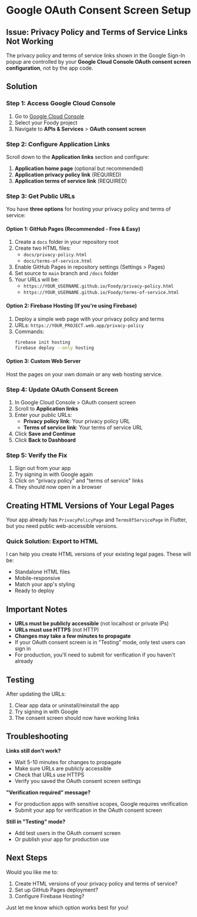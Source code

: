 # Google OAuth Consent Screen Setup

## Issue: Privacy Policy and Terms of Service Links Not Working

The privacy policy and terms of service links shown in the Google Sign-In popup are controlled by your **Google Cloud Console OAuth consent screen configuration**, not by the app code.

## Solution

### Step 1: Access Google Cloud Console

1. Go to [Google Cloud Console](https://console.cloud.google.com)
2. Select your Foody project
3. Navigate to **APIs & Services** > **OAuth consent screen**

### Step 2: Configure Application Links

Scroll down to the **Application links** section and configure:

1. **Application home page** (optional but recommended)
2. **Application privacy policy link** (REQUIRED)
3. **Application terms of service link** (REQUIRED)

### Step 3: Get Public URLs

You have **three options** for hosting your privacy policy and terms of service:

#### Option 1: GitHub Pages (Recommended - Free & Easy)

1. Create a `docs` folder in your repository root
2. Create two HTML files:
   - `docs/privacy-policy.html`
   - `docs/terms-of-service.html`
3. Enable GitHub Pages in repository settings (Settings > Pages)
4. Set source to `main` branch and `/docs` folder
5. Your URLs will be:
   - `https://YOUR_USERNAME.github.io/Foody/privacy-policy.html`
   - `https://YOUR_USERNAME.github.io/Foody/terms-of-service.html`

#### Option 2: Firebase Hosting (If you're using Firebase)

1. Deploy a simple web page with your privacy policy and terms
2. URLs: `https://YOUR_PROJECT.web.app/privacy-policy`
3. Commands:
   ```bash
   firebase init hosting
   firebase deploy --only hosting
   ```

#### Option 3: Custom Web Server

Host the pages on your own domain or any web hosting service.

### Step 4: Update OAuth Consent Screen

1. In Google Cloud Console > OAuth consent screen
2. Scroll to **Application links**
3. Enter your public URLs:
   - **Privacy policy link**: Your privacy policy URL
   - **Terms of service link**: Your terms of service URL
4. Click **Save and Continue**
5. Click **Back to Dashboard**

### Step 5: Verify the Fix

1. Sign out from your app
2. Try signing in with Google again
3. Click on "privacy policy" and "terms of service" links
4. They should now open in a browser

## Creating HTML Versions of Your Legal Pages

Your app already has `PrivacyPolicyPage` and `TermsOfServicePage` in Flutter, but you need public web-accessible versions.

### Quick Solution: Export to HTML

I can help you create HTML versions of your existing legal pages. These will be:
- Standalone HTML files
- Mobile-responsive
- Match your app's styling
- Ready to deploy

## Important Notes

- **URLs must be publicly accessible** (not localhost or private IPs)
- **URLs must use HTTPS** (not HTTP)
- **Changes may take a few minutes to propagate**
- If your OAuth consent screen is in "Testing" mode, only test users can sign in
- For production, you'll need to submit for verification if you haven't already

## Testing

After updating the URLs:
1. Clear app data or uninstall/reinstall the app
2. Try signing in with Google
3. The consent screen should now have working links

## Troubleshooting

**Links still don't work?**
- Wait 5-10 minutes for changes to propagate
- Make sure URLs are publicly accessible
- Check that URLs use HTTPS
- Verify you saved the OAuth consent screen settings

**"Verification required" message?**
- For production apps with sensitive scopes, Google requires verification
- Submit your app for verification in the OAuth consent screen

**Still in "Testing" mode?**
- Add test users in the OAuth consent screen
- Or publish your app for production use

## Next Steps

Would you like me to:
1. Create HTML versions of your privacy policy and terms of service?
2. Set up GitHub Pages deployment?
3. Configure Firebase Hosting?

Just let me know which option works best for you!

